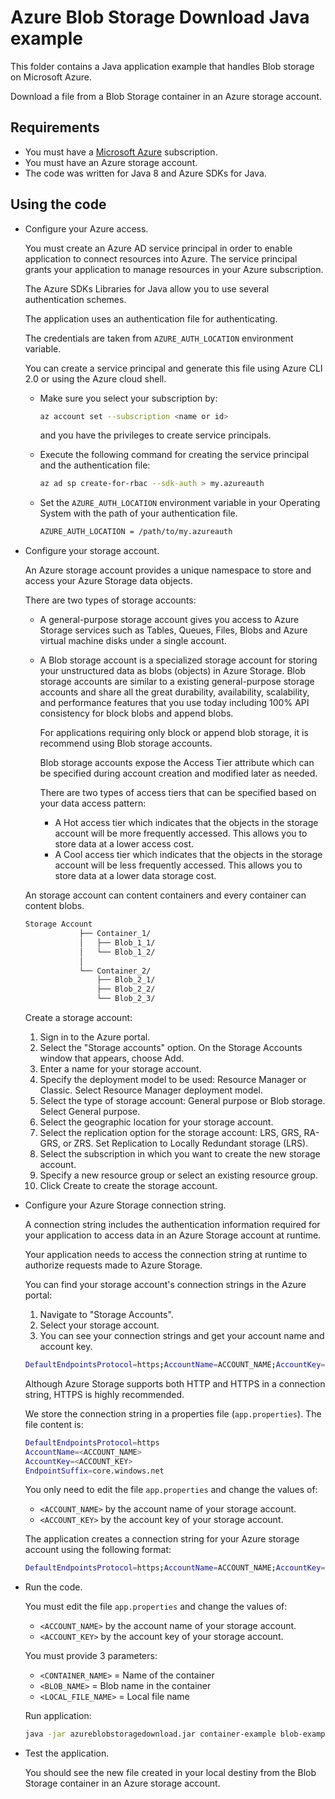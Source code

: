# Azure Blob Storage Download Java example

This folder contains a Java application example that handles Blob storage on Microsoft Azure.

Download a file from a Blob Storage container in an Azure storage account.

## Requirements

* You must have a [Microsoft Azure](https://azure.microsoft.com/) subscription.
* You must have an Azure storage account.
* The code was written for Java 8 and Azure SDKs for Java.

## Using the code

* Configure your Azure access.

  You must create an Azure AD service principal in order to enable application to connect resources into Azure. The service principal grants your application to manage resources in your Azure subscription.

  The Azure SDKs Libraries for Java allow you to use several authentication schemes.

  The application uses an authentication file for authenticating.

  The credentials are taken from `AZURE_AUTH_LOCATION` environment variable.

  You can create a service principal and generate this file using Azure CLI 2.0 or using the Azure cloud shell.

  * Make sure you select your subscription by:

    ```bash
    az account set --subscription <name or id>
    ```

    and you have the privileges to create service principals.

  * Execute the following command for creating the service principal and the authentication file:
  
    ```bash
    az ad sp create-for-rbac --sdk-auth > my.azureauth
    ```
  
  * Set the `AZURE_AUTH_LOCATION` environment variable in your Operating System with the path of your authentication file.

    ```bash
    AZURE_AUTH_LOCATION = /path/to/my.azureauth
    ```

* Configure your storage account.

  An Azure storage account provides a unique namespace to store and access your Azure Storage data objects.
  
  There are two types of storage accounts:
  
  * A general-purpose storage account gives you access to Azure Storage services such as Tables, Queues, Files, Blobs and Azure virtual machine disks under a single account.

  * A Blob storage account is a specialized storage account for storing your unstructured data as blobs (objects) in Azure Storage.
    Blob storage accounts are similar to a existing general-purpose storage accounts and share all the great durability, availability,
    scalability, and performance features that you use today including 100% API consistency for block blobs and append blobs.

    For applications requiring only block or append blob storage, it is recommend using Blob storage accounts.

    Blob storage accounts expose the Access Tier attribute which can be specified during account creation and modified later as needed.

    There are two types of access tiers that can be specified based on your data access pattern:
    * A Hot access tier which indicates that the objects in the storage account will be more frequently accessed.
      This allows you to store data at a lower access cost.
    * A Cool access tier which indicates that the objects in the storage account will be less frequently accessed.
      This allows you to store data at a lower data storage cost.
  
  An storage account can content containers and every container can content blobs.

  ```bash
  Storage Account
              ├── Container_1/
              │   ├── Blob_1_1/
              │   └── Blob_1_2/
              │
              └── Container_2/
                  ├── Blob_2_1/
                  ├── Blob_2_2/
                  └── Blob_2_3/
  ```

  Create a storage account:
  
  1. Sign in to the Azure portal.
  2. Select the "Storage accounts" option. On the Storage Accounts window that appears, choose Add.
  3. Enter a name for your storage account.
  4. Specify the deployment model to be used: Resource Manager or Classic. Select Resource Manager deployment model.
  5. Select the type of storage account: General purpose or Blob storage. Select General purpose.
  6. Select the geographic location for your storage account. 
  7. Select the replication option for the storage account: LRS, GRS, RA-GRS, or ZRS. Set Replication to Locally Redundant storage (LRS).
  8. Select the subscription in which you want to create the new storage account.
  9. Specify a new resource group or select an existing resource group. 
  10. Click Create to create the storage account.

* Configure your Azure Storage connection string.

  A connection string includes the authentication information required for your application to access data in an Azure Storage account at runtime.

  Your application needs to access the connection string at runtime to authorize requests made to Azure Storage.

  You can find your storage account's connection strings in the Azure portal:
  
    1. Navigate to "Storage Accounts".
    2. Select your storage account.
    3. You can see your connection strings and get your account name and account key.

    ```bash
    DefaultEndpointsProtocol=https;AccountName=ACCOUNT_NAME;AccountKey=ACCOUNT_KEY;EndpointSuffix=core.windows.net
    ```
  
  Although Azure Storage supports both HTTP and HTTPS in a connection string, HTTPS is highly recommended.

  We store the connection string in a properties file (`app.properties`). The file content is:

  ```bash
  DefaultEndpointsProtocol=https
  AccountName=<ACCOUNT_NAME>
  AccountKey=<ACCOUNT_KEY>
  EndpointSuffix=core.windows.net
  ```

  You only need to edit the file `app.properties` and change the values of:
  
  * `<ACCOUNT_NAME>` by the account name of your storage account.
  * `<ACCOUNT_KEY>` by the account key of your storage account.
  
  The application creates a connection string for your Azure storage account using the following format:

  ```bash
  DefaultEndpointsProtocol=https;AccountName=ACCOUNT_NAME;AccountKey=ACCOUNT_KEY;EndpointSuffix=core.windows.net
  ```

* Run the code.

  You must edit the file `app.properties` and change the values of:
  
  * `<ACCOUNT_NAME>` by the account name of your storage account.
  * `<ACCOUNT_KEY>` by the account key of your storage account.

  You must provide 3 parameters:

  * `<CONTAINER_NAME>`  = Name of the container
  * `<BLOB_NAME>`       = Blob name in the container
  * `<LOCAL_FILE_NAME>` = Local file name

  Run application:

  ```bash
  java -jar azureblobstoragedownload.jar container-example blob-example local-file-example
  ```

* Test the application.

  You should see the new file created in your local destiny from the Blob Storage container in an Azure storage account.
